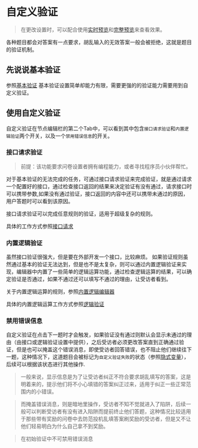 # 自定义验证

> 在更改设置时，可以配合使用[实时预览](../preview/realtime.md)和[完整预览](../preview/full.md)来查看效果。

各种题目都会对答案有一点要求，胡乱输入的无效答案一般会被拒绝，这就是题目的验证机制。

## 先说说基本验证
参照[基本验证](../logic/validation.md)
基本验证设置简单却能力有限，需要更强的的验证能力需要用到自定义验证。

## 使用自定义验证
自定义验证在节点编辑栏的第二个Tab中，可以看到其中包含`接口请求验证`和`内置逻辑验证`两个开关，以及一个`禁用错误信息`的开关。


### 接口请求验证

> 前提：该功能要求问卷设置者拥有编程能力，或者寻找程序员小伙伴帮忙。

对于基本验证的无法完成的任务，可通过接口请求验证来完成验证，就是通过请求一个配置好的接口，通过检查接口返回的结果来决定验证有没有通过，请求接口时可以携带参数,如果没有通过验证，接口返回的内容中还可以携带未通过的原因，用户答题时可以看到该原因。

接口请求验证可以完成任意规则的验证，适用于超级复杂的规则。

具体的工作方式参照[接口请求](../advance-topic/request.md)

### 内置逻辑验证
虽然接口验证很强大，但是要在外部开发一个接口，比较麻烦。
如果验证规则虽然通过基本的验证无法达到，但是也不是太复杂，则可以通过内置逻辑验证来实现，编辑器中内置了一些简单的逻辑运算功能，通过检查逻辑运算的结果，可以确定验证是否通过，如果不通过还可以填写不通过的理由，让受访者看到。

关于内置逻辑运算的规则，参照[内置逻辑编辑器](../logic/logic-editor.md)

具体的内置逻辑运算工作方式参照[逻辑验证](../logic/validation.md)


### 禁用错误信息
自定义验证在点击下一题时才会触发，如果验证没有通过则默认会显示未通过的理由（由接口或逻辑验证设置中提供），之后受访者必须更改答案直到正确通过验证，但是也可以掩盖这个错误消息，即使受访者回答错误，也不阻止他们继续往下一题，这种情况下，这道题目会被标记为`自定义验证失败`的状态（参照[隐式变量](../variable/implicit.md)），后续可以根据该状态进行其他操作.

> 一般来说，显示信息是为了让受访者纠正不符合要求胡乱填写的答案，这是明着来的，提示他们将不小心填错的答案纠正过来，适用于纠正一些正常范围内的小错误。

> 而掩盖错误消息，则是暗地里操作，受访者不知不觉就进入了陷阱，后续一般可以判断受访者有没有进入陷阱而提前终止他们答题，这种情况比较适用于那些带有奖励的问卷中去防范投机乱填答案刷奖励的受访者，但是又不让他们轻易明白为什么自己拿不到奖励。

> 在初始验证中不可禁用错误消息